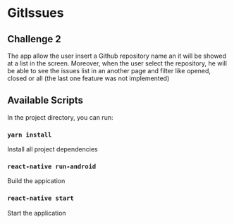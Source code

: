 # GitIssues

## Challenge 2

The app allow the user insert a Github repository name an it will be showed at a list in the screen. Moreover, when the user select the repository, he will be able to see the issues list in an another page and filter like opened, closed or all (the last one feature was not implemented)

## Available Scripts

In the project directory, you can run:

### `yarn install`

Install all project dependencies

### `react-native run-android`

Build the appication

### `react-native start`

Start the application
